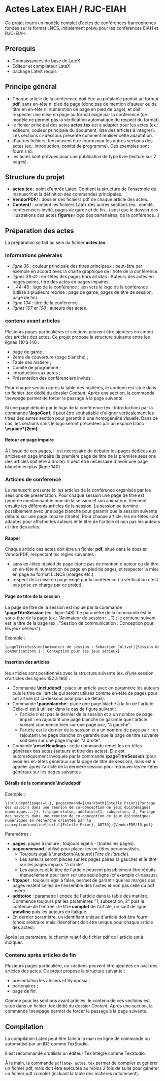 # Actes Latex EIAH / RJC-EIAH

Ce projet fourni un modèle complet d'actes de conférences francophones fondés sur le format LNCS, initialement prévu pour les conférences EIAH et RJC-EIAH.

## Prerequis

- Connaissances de base de LateX
- Editeur et compilateur LateX
- package LateX requis

## Principe général

- Chaque article de la conférence doit être au préalable produit au format __pdf__, sans en-tête ni pied de page (donc pas de mention d'auteur ou de titre en en-tête ni numérotion de page en pied de page), et doit respecter une mise en page au format exigé par la conférence (ce modèle ne permet pas la vérification automatique du respect du format).
- le fichier principal des actes __actes.tex__ est à adapter pour les actes (ex.: édtieurs, couleur principale du document, liste des articles à intégrer). Les sections ci-dessous présente comment réaliser cette adaptation.
- d'autres fichiers .tex peuvent être fourni pour les autres sections des actes (ex.: introduction, comité de programme). Des exemples sont fournis ici.
- les actes sont prévues pour une publication de type livre (lecture sur 2 pages).

## Structure du projet

- __actes.tex__ : point d'entrée Latex. Contient la structure de l'ensemble du manuscrit et la définition des commandes principales.
- __VendorPDF/__ : dossier des fichiers pdf de chaque article des actes.
- __Content/__ : contient les fichiers Latex des autres sections (ex.: comité, conférenciers invité, pages de garde et de fin...) ansi que le dossier des illustrations des actes __figures__ (logo des partenaires, de la conférence...)

## Préparation des actes

La préparation se fait au sein du fichier __actes.tex__.

### Informations générales

- _ligne 36_ : couleur principale des titres principaux : peut-être par exemple en accord avec la charte graphique de l'hôte de la conférence.
- _lignes 39-41_ : en-têtes des pages hors articles : Auteurs des actes en pages paires, titre des actes en pages impaires.
- l. 44-48 : logo de la conférence : lien vers le logo de la conférence (utilisé à plusieurs reprise : page de garde, pages de titre de session, page de fin).
- _ligne 104_ : titre de la conférence.
- _lignes 107 et 108_ : auteurs des actes.

### contenu avant articles

Plusieurs pages particulières et sections peuvent être ajoutées en amont des articles des actes. Ce projet propose la structure suivante entre les lignes 110 à 140 : 
- page de garde ;
- 2ème de couverture (page blanche) ;
- Table des matière ;
- Comité de programme ;
- Introduction aux actes ;
- Présentation des conférenciers invités.

Pour chaque section après la table des matières, le contenu est situé dans un fichier .tex dédié du dossier _Content_. Après une section, la commande \newpage permet de forcer le passage à la page suivante. 

Si une page débute par le logo de la conférence (ex.: Introduction) par la commande __\logoConf__, il peut être souhaitable d'aligner verticalement les titres des autres section pour garantir d'une homogénéité visuelle. Dans ce cas, les sections sans le logo seront précédées par un espace blanc __\vspace*{2em}__.

#### Retour en page impaire

À l'issue de ces pages, il est nécessaire de débuter les pages dédiées aux articles en page impaire (la première page de titre de la première sessions des articles doit être à droite). Il peut être nécessaire d'avoir une page blanche en plus (ligne 140)

### Articles de conférence

Le manuscrit présente ici les articles de la conférence organisés par les sessions de présentation. Pour chaque session une page de titre est générée mentionnant le nom de la session et son animateur. Viennent ensuite les différents articles de la session. La session se termine possiblement avec une page blanche pour garantir que la session suivante débute sur une page impaire (droite). Pour chaque article, les en-têtes sont adaptés pour afficher les auteurs et le titre de l'article et non pas les auteurs et titre des actes.

#### Rappel

Chaque article des actes doit être un fichier __pdf__, situé dans le dossier VendorPDF, respectant les règles suivantes :
- sans en-têtes ni pied de page (donc pas de mention d'auteur ou de titre en en-tête ni numérotion de page en pied de page), et respecter la mise en page au format LLNCS (marges etc.).
- respect de la mise en page exigé par la conférence (la vérification n'est pas prise en charge par ce projet).

#### Page de titre de la session

La page de titre de la session est inclue par la commande __\pageTitreSession__ (ex.: ligne 148). Le paramètre de la commande est le sous-titre de la page (ex.: "Animateur de session : ...") ; le contenu suivant est le titre de la page (ex.: "Session de communication : Conception pour les jeux sérieux").

Exemple :
```
\pageTitreSession[Animateur de session : Sébastien Jolivet]{Session de communications 1 : Conception pour les jeux sérieux}
```


#### Insertion des articles

les articles sont positionnés avec la structure suivante (ex. d'une session d'articles des lignes 152 à 166) :

- Commande __\includepdf__ : place un article avec en paramètre les auteurs puis le titre de l'article qui seront utilisés comme en-tête de pages pour cet article (cf ci-dessous pour plus de détail).
- Commande __\pageblanche__ : place une page blache à la fin de l'article. Celle-ci est à utiliser dans le cas de figure suivant :
  - l'article n'est pas le dernier de la session et a un nombre de page impair : en rajoutant une page blanche on garantie que l'article suivant commence bien sur une page pair, "à gauche".
  - l'article est le dernier de la session et a un nombre de page pair : en rajoutant une page blanche on garantie que la page de titre suivante soit bien sur une page impair, "à droite".
- Comande __\resetHeadings__  : cette commande remet les en-têtes généraux des actes (auteurs et titre des actes). Elle est automatiquement invoquée par la commande __\pageTitreSession__ (pour avoir les en-têtes généraux sur la page de titre de session), mais est à appeler après l'article de la dernière session pour retrouver les en-têtes généraux sur les pages suivantes.

#### Détails de la commande \includepdf

Exemple : 

```
\includepdf[pages={-}, pagecommand={\markboth{Estelle Prior}{Partage des savoirs dans une réunion de co-conception de jeux épistémiques numériques...}}, fitpaper=false, addtotoc={1, subsection, 2, Partage des savoirs dans une réunion de co-conception de jeux épistémiques numériques en recherche orientée par la conception\newline\textit{Estelle Prior}, ART10}]{VendorPDF/10.pdf}
```

Paramètres :
- __pages__: pages à inclure ; toujours égal à - (toutes les pages).
- __pagecommand__ : utilisé pour placer les en-têtes personnalisés. 
  - Toujours égal à \markboth{_Auteurs_}{_Titre de l'article_}.
  - Les auteurs seront placés sur les pages paires (à gauche) et le titre sur les pages impairs "à droite".
  - Les auteurs et le titre de l'article peuvent possiblement être réduits manuellement pour tenir sur une seule ligne (cf exemple ci-dessus). 
- __fitpaper__ : toujours égal à false, permet de garantir que les marges des pages restent celles de l'ensemble des l'actes et non pas celle du pdf inséré.
- __addtotoc__ : paramètre l'entrée de l'article dans la table des matière. Commence toujours par les paramètres "1, subsection, 2" puis le contenue de l'entrée : le titre __complet__ de l'article, un saut de ligne __\newline__ puis les auteurs en italique. 
- En dernier paramètre, un identifiant unique d'article doit être fourni (choix arbitraire mais l'identifiant doit être unique pour chaque article des actes).

Après les paramètre, le chemin relatif du fichier pdf de l'article est à indiquer.


### Contenu après articles de fin

Plusieurs pages particulière, ou sections peuvent être ajoutées en aval des articles des actes. Ce projet propose la structure suivante :
- présentation les ateliers et Symposia ;
- partenaires ;
- page de fin.

Comme pour les sections avant articles, le contenu de ces sections est situé dans un fichier .tex dédié du dossier _Content_. Après une section, la commande \newpage permet de forcer le passage à la page suivante.

## Compilation

La compilation Latex peut être faite à la main en ligne de commande ou automatisé par un IDE comme TexStudio.

Il est recommandé d'utiliser un éditeur Tex intégré comme TexStudio.

À la main, la commande `pdflatex actes.tex` permet de compiler et générer un fichier pdf, mais doit être exécutée au moins 2 fois de suite pour générer un fichier pdf complet (incluant la table des matières notamment).
